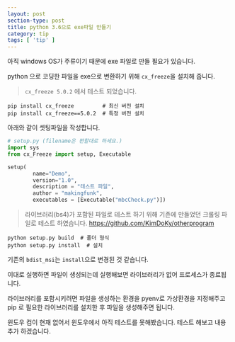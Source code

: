 ```yaml
---
layout: post
section-type: post
title: python 3.6으로 exe파일 만들기
category: tip
tags: [ 'tip' ]
---
```


아직 windows OS가 주류이기 때문에 exe 파일로 만들 필요가 있습니다.

python 으로 코딩한 파일을 exe으로 변환하기 위해 `cx_freeze`을 설치해 줍니다.

> `cx_freeze 5.0.2` 에서 테스트 되었습니다.

```
pip install cx_freeze         # 최신 버전 설치
pip install cx_freeze==5.0.2  # 특정 버전 설치
```

아래와 같이 셋팅파일을 작성합니다.

```python
# setup.py (filename은 편할대로 하세요.)
import sys
from cx_Freeze import setup, Executable

setup(
		name="Demo",
		version="1.0",
		description = "테스트 파일",
		author = "makingfunk",
		executables = [Executable("mbcCheck.py")])
```

> 라이브러리(bs4)가 포함된 파일로 테스트 하기 위해 기존에 만들었던 크롤링 파일로 테스트 하였습니다. <https://github.com/KimDoKy/otherprogram>

```
python setup.py build  # 폴더 형식
python setup.py install  # 설치
```

>
기존의 `bdist_msi`는 `install`으로 변경된 것 같습니다.

이대로 실행하면 파일이 생성되는데 실행해보면 라이브러리가 없어 프로세스가 종료됩니다.

라이브러리를 포함시키려면 파일을 생성하는 환경을 pyenv로 가상환경을 지정해주고 pip 로 필요한 라이브러리를 설치한 후 파일을 생성해주면 됩니다.

윈도우 컴이 현재 없어서 윈도우에서 아직 테스트를 못해봤습니다. 테스트 해보고 내용 추가 하겠습니다.
